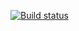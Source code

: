 [![Build status](https://ci.appveyor.com/api/projects/status/cwvub4lslhxlx1dh?svg=true)](https://ci.appveyor.com/project/ShaNS8D/atbjs-environment)
